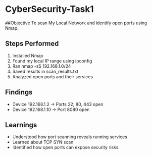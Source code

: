 # CyberSecurity-Task1
##Objective 
To scan My Local Network and identify open ports using Nmap.
## Steps Performed
1. Installed Nmap
2. Found my local IP range using ipconfig
3. Ran nmap -sS 192.168.1.0/24
4. Saved results in scan_results.txt
5. Analyzed open ports and their services

## Findings
- Device 192.168.1.2 → Ports 22, 80, 443 open
- Device 192.168.1.10 → Port 8080 open

## Learnings
- Understood how port scanning reveals running services
- Learned about TCP SYN scan
- Identified how open ports can expose security risks

